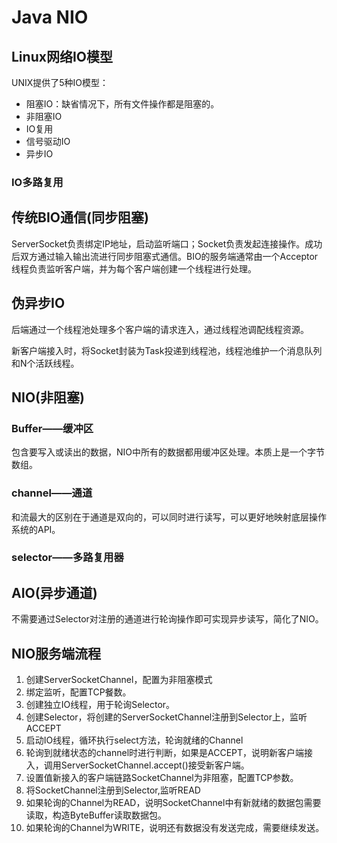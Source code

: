 # Java NIO

## Linux网络IO模型

UNIX提供了5种IO模型：

* 阻塞IO：缺省情况下，所有文件操作都是阻塞的。
* 非阻塞IO
* IO复用
* 信号驱动IO
* 异步IO

### IO多路复用

## 传统BIO通信(同步阻塞)

ServerSocket负责绑定IP地址，启动监听端口；Socket负责发起连接操作。成功后双方通过输入输出流进行同步阻塞式通信。BIO的服务端通常由一个Acceptor线程负责监听客户端，并为每个客户端创建一个线程进行处理。

## 伪异步IO

后端通过一个线程池处理多个客户端的请求连入，通过线程池调配线程资源。

新客户端接入时，将Socket封装为Task投递到线程池，线程池维护一个消息队列和N个活跃线程。

## NIO(非阻塞)

### Buffer——缓冲区

包含要写入或读出的数据，NIO中所有的数据都用缓冲区处理。本质上是一个字节数组。

### channel——通道

和流最大的区别在于通道是双向的，可以同时进行读写，可以更好地映射底层操作系统的API。

### selector——多路复用器

## AIO(异步通道)

不需要通过Selector对注册的通道进行轮询操作即可实现异步读写，简化了NIO。

## NIO服务端流程

1. 创建ServerSocketChannel，配置为非阻塞模式
2. 绑定监听，配置TCP餐数。
3. 创建独立IO线程，用于轮询Selector。
4. 创建Selector，将创建的ServerSocketChannel注册到Selector上，监听ACCEPT
5. 启动IO线程，循环执行select方法，轮询就绪的Channel
6. 轮询到就绪状态的channel时进行判断，如果是ACCEPT，说明新客户端接入，调用ServerSocketChannel.accept()接受新客户端。
7. 设置值新接入的客户端链路SocketChannel为非阻塞，配置TCP参数。
8. 将SocketChannel注册到Selector,监听READ
9. 如果轮询的Channel为READ，说明SocketChannel中有新就绪的数据包需要读取，构造ByteBuffer读取数据包。
10. 如果轮询的Channel为WRITE，说明还有数据没有发送完成，需要继续发送。

